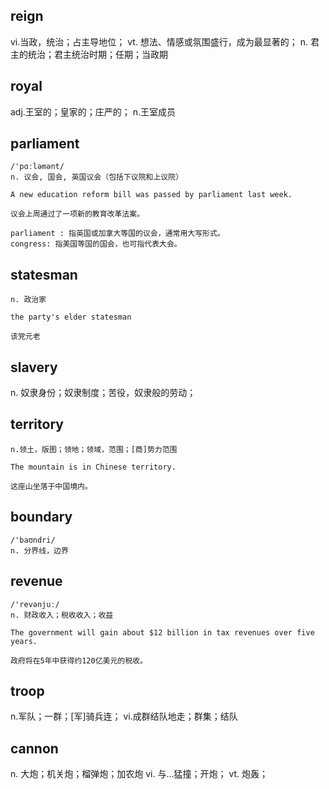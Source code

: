 ## reign
vi.当政，统治；占主导地位；
vt. 想法、情感或氛围盛行，成为最显著的；
n. 君主的统治；君主统治时期；任期；当政期

## royal
adj.王室的；皇家的；庄严的；
n.王室成员

## parliament
```
/'pɑːləmənt/
n. 议会, 国会, 英国议会（包括下议院和上议院）

A new education reform bill was passed by parliament last week.

议会上周通过了一项新的教育改革法案。

parliament : 指英国或加拿大等国的议会，通常用大写形式。
congress: 指美国等国的国会，也可指代表大会。
```

## statesman
```
n. 政治家

the party's elder statesman

该党元老
```

## slavery
n. 奴隶身份；奴隶制度；苦役，奴隶般的劳动；

## territory
```
n.领土，版图；领地；领域，范围；[商]势力范围

The mountain is in Chinese territory.

这座山坐落于中国境内。
```

## boundary
```
/'baʊndri/
n. 分界线，边界
```

## revenue
```
/'revənjuː/
n. 财政收入；税收收入；收益

The government will gain about $12 billion in tax revenues over five years.

政府将在5年中获得约120亿美元的税收。
```

## troop
n.军队；一群；[军]骑兵连；
vi.成群结队地走；群集；结队

## cannon
n. 大炮；机关炮；榴弹炮；加农炮
vi. 与…猛撞；开炮；
vt. 炮轰；